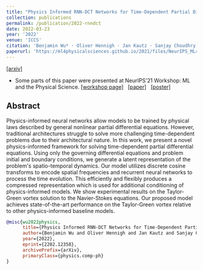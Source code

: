 ```yaml
---
title: "Physics Informed RNN-DCT Networks for Time-Dependent Partial Differential Equations"
collection: publications
permalink: /publication/2022-rnndct
date: 2022-03-23
year: '2022'
venue: 'ICCS'
citation: 'Benjamin Wu* · Oliver Hennigh · Jan Kautz · Sanjay Choudhry · <b>Wonmin Byeon*</b> <b>|</b> <b> (*) equal contributions </b> <b>|</b> <i>ICCS 2022</i> '
paperurl: 'https://ml4physicalsciences.github.io/2021/files/NeurIPS_ML4PS_2021_121.pdf'
---
```

[[arxiv]](https://arxiv.org/abs/2202.12358) &nbsp;

* Some parts of this paper were presented at NeurIPS'21 Workshop: ML and the Physical Science. [[workshop page]](https://ml4physicalsciences.github.io/2021/) &nbsp;
[[paper]](https://ml4physicalsciences.github.io/2021/files/NeurIPS_ML4PS_2021_121.pdf) &nbsp;
[[poster]](https://ml4physicalsciences.github.io/2021/files/NeurIPS_ML4PS_2021_121_poster.png) &nbsp;


## Abstract
 Physics-informed neural networks allow models to be trained by physical laws described by general nonlinear partial differential equations. However, traditional architectures struggle to solve more challenging time-dependent problems due to their architectural nature. In this work, we present a novel physics-informed framework for solving time-dependent partial differential equations. Using only the governing differential equations and problem initial and boundary conditions, we generate a latent representation of the problem's spatio-temporal dynamics. Our model utilizes discrete cosine transforms to encode spatial frequencies and recurrent neural networks to process the time evolution. This efficiently and flexibly produces a compressed representation which is used for additional conditioning of physics-informed models. We show experimental results on the Taylor-Green vortex solution to the Navier-Stokes equations. Our proposed model achieves state-of-the-art performance on the Taylor-Green vortex relative to other physics-informed baseline models.


```bib
@misc{wu2022physics,
      title={Physics Informed RNN-DCT Networks for Time-Dependent Partial Differential Equations}, 
      author={Benjamin Wu and Oliver Hennigh and Jan Kautz and Sanjay Choudhry and Wonmin Byeon},
      year={2022},
      eprint={2202.12358},
      archivePrefix={arXiv},
      primaryClass={physics.comp-ph}
}
```
